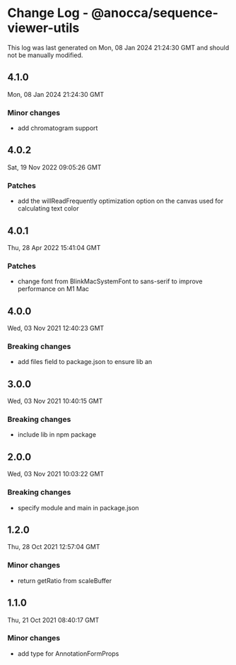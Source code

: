 # Change Log - @anocca/sequence-viewer-utils

This log was last generated on Mon, 08 Jan 2024 21:24:30 GMT and should not be manually modified.

## 4.1.0
Mon, 08 Jan 2024 21:24:30 GMT

### Minor changes

- add chromatogram support

## 4.0.2
Sat, 19 Nov 2022 09:05:26 GMT

### Patches

- add the willReadFrequently optimization option on the canvas used for calculating text color

## 4.0.1
Thu, 28 Apr 2022 15:41:04 GMT

### Patches

- change font from BlinkMacSystemFont to sans-serif to improve performance on M1 Mac

## 4.0.0
Wed, 03 Nov 2021 12:40:23 GMT

### Breaking changes

- add files field to package.json to ensure lib an

## 3.0.0
Wed, 03 Nov 2021 10:40:15 GMT

### Breaking changes

- include lib in npm package

## 2.0.0
Wed, 03 Nov 2021 10:03:22 GMT

### Breaking changes

- specify module and main in package.json

## 1.2.0
Thu, 28 Oct 2021 12:57:04 GMT

### Minor changes

- return getRatio from scaleBuffer

## 1.1.0
Thu, 21 Oct 2021 08:40:17 GMT

### Minor changes

- add type for AnnotationFormProps


